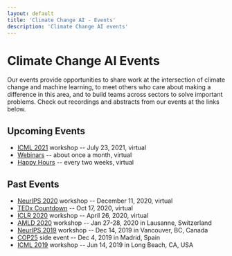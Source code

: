 ```yaml
---
layout: default
title: 'Climate Change AI - Events'
description: 'Climate Change AI events'
---
```


# Climate Change AI Events

Our events provide opportunities to share work at the intersection of climate change and machine learning, to meet others who care about making a difference in this area, and to build teams across sectors to solve important problems. Check out recordings and abstracts from our events at the links below.

## Upcoming Events

* [ICML 2021](/events/icml2021) workshop -- July 23, 2021, virtual
* [Webinars](/webinars) -- about once a month, virtual
* [Happy Hours](/events/happy_hour) -- every two weeks, virtual

## Past Events
* [NeurIPS 2020](/events/neurips2020) workshop -- December 11, 2020, virtual
* [TEDx Countdown](/events/tedx) -- Oct 17, 2020, virtual
* [ICLR 2020](/events/iclr2020) workshop -- April 26, 2020, virtual
* [AMLD 2020](/events/amld2020) workshop -- Jan 27-28, 2020 in Lausanne, Switzerland
* [NeurIPS 2019](/events/neurips2019) workshop -- Dec 14, 2019 in Vancouver, BC, Canada
* [COP25](/events/cop25) side event -- Dec 4, 2019 in Madrid, Spain
* [ICML 2019](/events/icml2019) workshop -- Jun 14, 2019 in Long Beach, CA, USA
